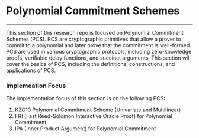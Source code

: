 # Polynomial Commitment Schemes
---------------------------------

This section of this research repo is focused on Polynomial Commitment Schemes (PCS). 
PCS are cryptographic primitives that allow a prover to commit to a polynomial and later prove that the commitment is well-formed. 
PCS are used in various cryptographic protocols, including zero-knowledge proofs, verifiable delay functions, and succinct arguments. 
This section will cover the basics of PCS, including the definitions, constructions, and applications of PCS.


### Implemeation Focus
The implementation focus of this section is on the following PCS:
1. KZG10 Polynomial Commitment Scheme (Univariate and Multilinear)
2. FRI (Fast Reed-Solomon Interactive Oracle Proof) for Polynomial Commitment
3. IPA (Inner Product Argument) for Polynomial Commitment